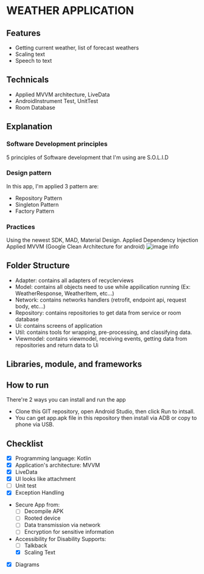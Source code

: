 # WEATHER APPLICATION

## Features

- Getting current weather, list of forecast weathers
- Scaling text 
- Speech to text

## Technicals

- Applied MVVM architecture, LiveData
- AndroidInstrument Test, UnitTest
- Room Database

## Explanation
### Software Development principles
5 principles of Software development that I'm using are S.O.L.I.D

### Design pattern

In this app, I'm applied 3 pattern are:

- Repository Pattern
- Singleton Pattern
- Factory Pattern

### Practices

Using the newest SDK, MAD, Material Design. 
Applied Dependency Injection
Applied MVVM (Google Clean Architecture for android) 
![image info](https://developer.android.com/topic/libraries/architecture/images/final-architecture.png)

## Folder Structure

- Adapter: contains all adapters of recyclerviews 
- Model: contains all objects need to use while appilication running (Ex: WeatherResponse, WeatherItem, etc...)
- Network: contains networks handlers (retrofit, endpoint api, request body, etc...)
- Repository: contains repositories to get data from service or room database
- Ui: contains screens of application 
- Util: contains tools for wrapping, pre-processing, and classifying data.
- Viewmodel: contains viewmodel, receiving events, getting data from repositories and return data to Ui

## Libraries, module, and frameworks


## How to run

There're 2 ways you can install and run the app

- Clone this GIT repository, open Android Studio, then click Run to intsall.
- You can get app.apk file in this repository then install via ADB or copy to phone via USB.

## Checklist

- [x] Programming language: Kotlin
- [x] Application's architecture: MVVM
- [x] LiveData
- [x] UI looks like attachment
- [ ] Unit test
- [x] Exception Handling
- Secure App from:
    - [ ] Decompile APK
    - [ ] Rooted device
    - [ ] Data transmission via network
    - [ ] Encryption for sensitive information
- Accessibility for Disability Supports:
    - [ ] Talkback
    - [x] Scaling Text
- [x] Diagrams




